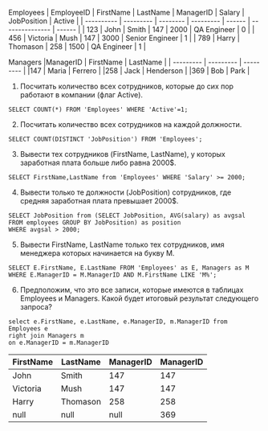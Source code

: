 Employees
| EmployeeID | FirstName | LastName | ManagerID | Salary | JobPosition     | Active |
| ---------- | --------- | -------- | --------- | ------ | --------------- | ------ |
| 123        | John      | Smith    |       147 |   2000 | QA Engineer     | 0      |
| 456        | Victoria  | Mush     |       147 |   3000 | Senior Engineer | 1      |
| 789        | Harry     | Thomason |       258 |   1500 | QA Engineer     | 1      |

Managers
|ManagerID	| FirstName |	LastName  |
| --------- | --------- | --------- |
|147      	| Maria     | Ferrero   |
|258      	| Jack    	| Henderson |
|369      	| Bob       |	Park      |

1.	Посчитать количество всех сотрудников, которые до сих пор работают в компании (флаг Active).
```
SELECT COUNT(*) FROM 'Employees' WHERE 'Active'=1;
```

2.	Посчитать количество всех сотрудников на каждой должности.
```
SELECT COUNT(DISTINCT 'JobPosition') FROM 'Employees';
```

3.	Вывести тех сотрудников (FirstName, LastName), у которых заработная плата больше либо равна 2000$.
```
SELECT FirstName,LastName from 'Employees' WHERE 'Salary' >= 2000;
```

4.	Вывести только те должности (JobPosition) сотрудников, где средняя заработная плата превышает 2000$.
```
SELECT JobPosition from (SELECT JobPosition, AVG(salary) as avgsal FROM employees GROUP BY JobPosition) as position 
WHERE avgsal > 2000;
```

5.	Вывести FirstName, LastName только тех сотрудников, имя менеджера которых начинается на букву M.
```
SELECT E.FirstName, E.LastName FROM 'Employees' as E, Managers as M
WHERE E.ManagerID = M.ManagerID AND M.FirstName LIKE 'M%';
```

6.	Предположим, что это все записи, которые имеются в таблицах Employees и Managers. 
Какой будет итоговый результат следующего запроса?
```
select e.FirstName, e.LastName, e.ManagerID, m.ManagerID from Employees e
right join Managers m
on e.ManagerID = m.ManagerID
```

| FirstName |	LastName  | ManagerID	| ManagerID |
| --------- | --------- | --------- | --------- |
| John      | Smith     | 147       | 147       |
| Victoria  | Mush      |  147      | 147       |
| Harry     | Thomason  |  258      | 258       |
| null      | null      | null      | 369       |
